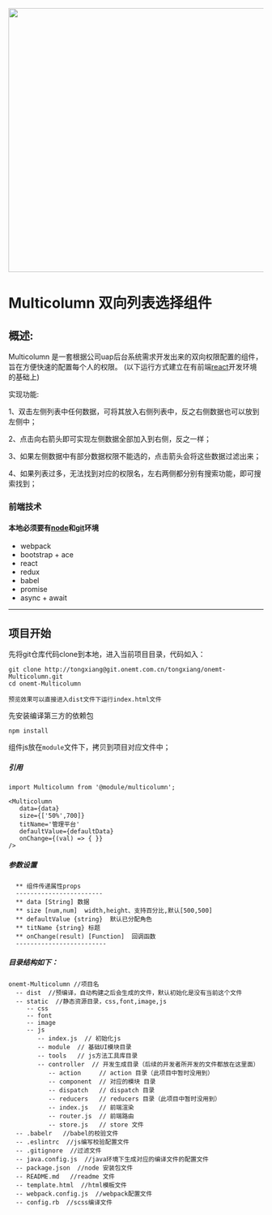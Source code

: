 <p align="center">
  <a href="http://ant.design">
    <img width="520" src="http://git.onemt.com.cn/tongxiang/onemt-loading/raw/develop/static/image/logo.png">
  </a>
</p>

# Multicolumn 双向列表选择组件

## 概述:

Multicolumn 是一套根据公司uap后台系统需求开发出来的双向权限配置的组件，旨在方便快速的配置每个人的权限。
(以下运行方式建立在有前端[react](https://reactjs.org/docs/hello-world.html)开发环境的基础上)

<p>实现功能:</p>
<p>1、双击左侧列表中任何数据，可将其放入右侧列表中，反之右侧数据也可以放到左侧中；</p>
<p>2、点击向右箭头即可实现左侧数据全部加入到右侧，反之一样；</p>
<p>3、如果左侧数据中有部分数据权限不能选的，点击箭头会将这些数据过滤出来；</p>
<p>4、如果列表过多，无法找到对应的权限名，左右两侧都分别有搜索功能，即可搜索找到；</p>

### 前端技术

#### 本地必须要有[node](https://nodejs.org/en/download/)和[git](https://git-scm.com/)环境

- webpack 
- bootstrap + ace
- react
- redux
- babel
- promise
- async +  await

----------------------------

## 项目开始

先将git仓库代码clone到本地，进入当前项目目录，代码如入：

```
git clone http://tongxiang@git.onemt.com.cn/tongxiang/onemt-Multicolumn.git
cd onemt-Multicolumn

```

`预览效果可以直接进入dist文件下运行index.html文件`


先安装编译第三方的依赖包
```
npm install
```
组件js放在`module`文件下，拷贝到项目对应文件中；

##### 引用

```
import Multicolumn from '@module/multicolumn';

<Multicolumn
   data={data}
   size={['50%',700]}
   titName='管理平台'
   defaultValue={defaultData}
   onChange={(val) => { }}
/>

```
##### 参数设置
```
  ** 组件传递属性props
  ------------------------
  ** data [String] 数据
  ** size [num,num]  width,height、支持百分比,默认[500,500]
  ** defaultValue {string}  默认已分配角色
  ** titName {string} 标题
  ** onChange(result) [Function]  回调函数
  -------------------------
  ```
  
##### 目录结构如下：
```
onemt-Multicolumn //项目名
  -- dist  //预编译，自动构建之后会生成的文件，默认初始化是没有当前这个文件
  -- static  //静态资源目录，css,font,image,js
     -- css
     -- font
     -- image
     -- js
        -- index.js  // 初始化js
        -- module  // 基础UI模块目录
        -- tools   // js方法工具库目录
        -- controller  // 开发生成目录（后续的开发者所开发的文件都放在这里面）
           -- action     // action 目录（此项目中暂时没用到）
           -- component  // 对应的模块 目录
           -- dispatch   // dispatch 目录
           -- reducers   // reducers 目录（此项目中暂时没用到）
           -- index.js   // 前端渲染
           -- router.js  // 前端路由
           -- store.js   // store 文件 
  -- .babelr   //babel的校验文件
  -- .eslintrc  //js编写校验配置文件
  -- .gitignore  //过滤文件
  -- java.config.js  //java环境下生成对应的编译文件的配置文件
  -- package.json  //node 安装包文件
  -- README.md   //readme 文件
  -- template.html  //html模板文件
  -- webpack.config.js  //webpack配置文件
  -- config.rb  //scss编译文件
```

